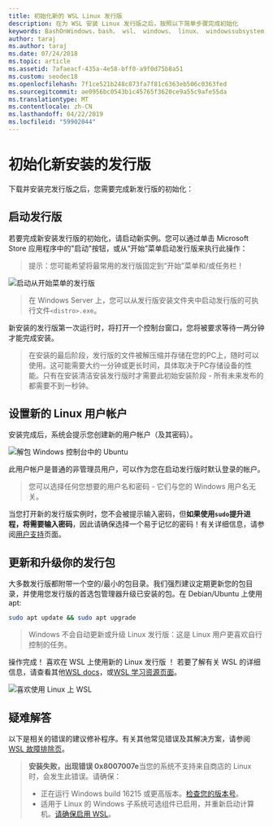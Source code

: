 ```yaml
---
title: 初始化新的 WSL Linux 发行版
description: 在为 WSL 安装 Linux 发行版之后，按照以下简单步骤完成初始化
keywords: BashOnWindows，bash、 wsl、 windows、 linux、 windowssubsystem、 ubuntu、 debian、 suse、 windows 10 的 windows 子系统
author: taraj
ms.author: taraj
ms.date: 07/24/2018
ms.topic: article
ms.assetid: 7afaeacf-435a-4e58-bff0-a9f0d75b8a51
ms.custom: seodec18
ms.openlocfilehash: 7f1ce521b248c873fa7f81c6363eb506c0363fed
ms.sourcegitcommit: ae0956bc0543b1c45765f3620ce9a55c9afe55da
ms.translationtype: MT
ms.contentlocale: zh-CN
ms.lasthandoff: 04/22/2019
ms.locfileid: "59902044"
---
```

# <a name="initializing-a-newly-installed-distro"></a>初始化新安装的发行版
下载并安装完发行版之后，您需要完成新发行版的初始化：

## <a name="launch-a-distro"></a>启动发行版
若要完成新安装发行版的初始化，请启动新实例。您可以通过单击 Microsoft Store 应用程序中的"启动"按钮，或从“开始”菜单启动发行版来执行此操作：

> 提示：您可能希望将最常用的发行版固定到“开始”菜单和/或任务栏！

![启动从开始菜单的发行版](media/start-menu.png)

> 在 Windows Server 上，您可以从发行版安装文件夹中启动发行版的可执行文件`<distro>.exe`。

新安装的发行版第一次运行时，将打开一个控制台窗口，您将被要求等待一两分钟才能完成安装。

> 在安装的最后阶段，发行版的文件被解压缩并存储在您的PC上，随时可以使用。这可能需要大约一分钟或更长时间，具体取决于PC存储设备的性能。只有在安装清洁安装发行版时才需要此初始安装阶段 - 所有未来发布的都需要不到一秒钟。

## <a name="setting-up-a-new-linux-user-account"></a>设置新的 Linux 用户帐户

安装完成后，系统会提示您创建新的用户帐户（及其密码）。 

![解包 Windows 控制台中的 Ubuntu](media/UbuntuInstall.png)

此用户帐户是普通的非管理员用户，可以作为您在启动发行版时默认登录的帐户。

> 您可以选择任何您想要的用户名和密码 - 它们与您的 Windows 用户名无关。

当您打开新的发行版实例时，您不会被提示输入密码，但**如果使用`sudo`提升进程，将需要输入密码**，因此请确保选择一个易于记忆的密码！有关详细信息，请参阅[用户支持](user-support.md)页面。

## <a name="update--upgrade-your-distros-packages"></a>更新和升级你的发行包

大多数发行版都附带一个空的/最小的包目录。我们强烈建议定期更新您的包目录，并使用您发行版的首选包管理器升级已安装的包。在 Debian/Ubuntu 上使用 apt:

```bash
sudo apt update && sudo apt upgrade
```

> Windows 不会自动更新或升级 Linux 发行版：这是 Linux 用户更喜欢自行控制的任务。

操作完成！ 喜欢在 WSL 上使用新的 Linux 发行版 ！ 若要了解有关 WSL 的详细信息，请查看其他[WSL docs](https://aka.ms/wsldocs)，或[WSL 学习资源页面](https://aka.ms/learnwsl)。

![喜欢使用 Linux 上 WSL](media/linux-on-wsl.png)

## <a name="troubleshooting"></a>疑难解答

以下是相关的错误的建议修补程序。有关其他常见错误及其解决方案，请参阅[WSL 故障排除页](troubleshooting.md)。

> **安装失败，出现错误 0x8007007e**当您的系统不支持来自商店的 Linux 时，会发生此错误。请确保：
> * 正在运行 Windows build 16215 或更高版本。[检查您的版本号](troubleshooting.md#check-your-build-number)。
> * 适用于 Linux 的 Windows 子系统可选组件已启用，并重新启动计算机。[请确保启用 WSL](troubleshooting.md#confirm-wsl-is-enabled)。
